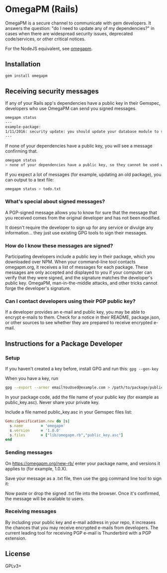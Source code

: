 # OmegaPM (Rails)

OmegaPM is a secure channel to communicate with gem developers. It answers the question: "do I need to update any of my dependencies?" in cases when there are widespread security issues, deprecated code/services, or other critical notices.

For the NodeJS equivalent, see <a href="https://github.com/mapmeld/omegapm">omegapm</a>.

## Installation

```bash
gem install omegapm
```

## Receiving security messages

If any of your Rails app's dependencies have a public key in their Gemspec, developers who use OmegaPM can send you signed messages.

```bash
omegapm status
---
example-package:
1/11/2016: security update: you should update your database module to send encrypted data
---
```

If none of your dependencies have a public key, you will see a message confirming that.

```bash
omegapm status
> none of your dependencies have a public key, so they cannot be used with OmegaPM
```

If you expect a lot of messages (for example, updating an old package), you can output to a text file:

```bash
omegapm status > todo.txt
```

### What's special about signed messages?

A PGP-signed message allows you to know for sure that the message that you received comes from the original developer and has not been modified.

It doesn't require the developer to sign up for any service or divulge any information... they just use existing GPG tools to sign their messages.

### How do I know these messages are signed?

Participating developers include a public key in their package, which you downloaded over NPM. When your command-line tool contacts omegapm.org, it receives a list of messages for each package. These messages are only accepted and displayed to you if your computer can verify that they were signed, and the signature matches the developer's public key. OmegaPM, man-in-the-middle attacks, and other tricks cannot forge the developer's signature.

### Can I contact developers using their PGP public key?

If a developer provides an e-mail and public key, you may be able to encrypt e-mails to them. Check for a notice in their README, package.json,
or other sources to see whether they are prepared to receive encrypted e-mail.

## Instructions for a Package Developer

### Setup

If you haven't created a key before, install GPG and run this: ```gpg --gen-key```

When you have a key, run

```bash
gpg --export --armor emailYouUsed@example.com > /path/to/package/public_key.asc
```

In your package code, add the file name of your public key (for example as public_key.asc). Never share your private key.

Include a file named public_key.asc in your Gemspec files list:

```ruby
Gem::Specification.new do |s|
  s.name        = 'omegapm'
  s.version     = '1.0.0'
  s.files       = ["lib/omegapm.rb","public_key.asc"]
end
```

### Sending messages

On https://omegapm.org/new-rb/ enter your package name, and versions it applies to (for example, 1.0.X).

Save your message as a .txt file, then use the gpg command line tool to sign it:

Now paste or drop the signed .txt file into the browser. Once it's confirmed, the message will be available to users.

### Receiving messages

By including your public key and e-mail address in your repo, it increases the chances that you may receive encrypted e-mails from developers.
The current leading tool for receiving PGP e-mail is Thunderbird with a PGP extension.

## License

GPLv3+
